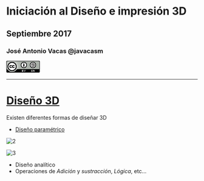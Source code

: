 # Iniciación al Diseño e impresión 3D

## Septiembre 2017

### José Antonio Vacas @javacasm

![CCbySA](images/CCbySQ_88x31.png)

* *  *

# [Diseño 3D](https://es.wikipedia.org/wiki/Modelado_3D)

Existen diferentes formas de diseñar 3D

* [Diseño paramétrico](http://www.parametriccamp.com/%C2%BFque-es-el-diseno-parametrico/)

![2](http://parametriccamp.com/wp/wp-content/uploads/2011/06/berlin.jpg)

![3](http://parametriccamp.com/wp/wp-content/uploads/2011/06/ghyesferas.jpg)

* Diseño analítico
* Operaciones de *Adición* y *sustracción*, *Lógica*, etc...
